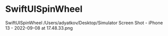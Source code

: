 # SwiftUISpinWheel
SwiftUISpinWheel
/Users/adyatkov/Desktop/Simulator Screen Shot - iPhone 13 - 2022-09-08 at 17.48.33.png
